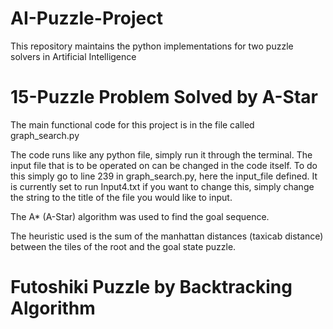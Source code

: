 # AI-Puzzle-Project
This repository maintains the python implementations for two puzzle solvers in Artificial Intelligence

# 15-Puzzle Problem Solved by A-Star

The main functional code for this project is in the file called graph_search.py

The code runs like any python file, simply run it through the terminal. The input file that is to be operated on can be changed in the code itself. To do this simply go to line 239 in graph_search.py, here the input_file defined. It is currently set to run Input4.txt if you want to change this, simply change the string to the title of the file you would like to input. 

The A* (A-Star) algorithm was used to find the goal sequence.

The heuristic used is the sum of the manhattan distances (taxicab distance) between the tiles of the root and the goal state puzzle. 


# Futoshiki Puzzle by Backtracking Algorithm

